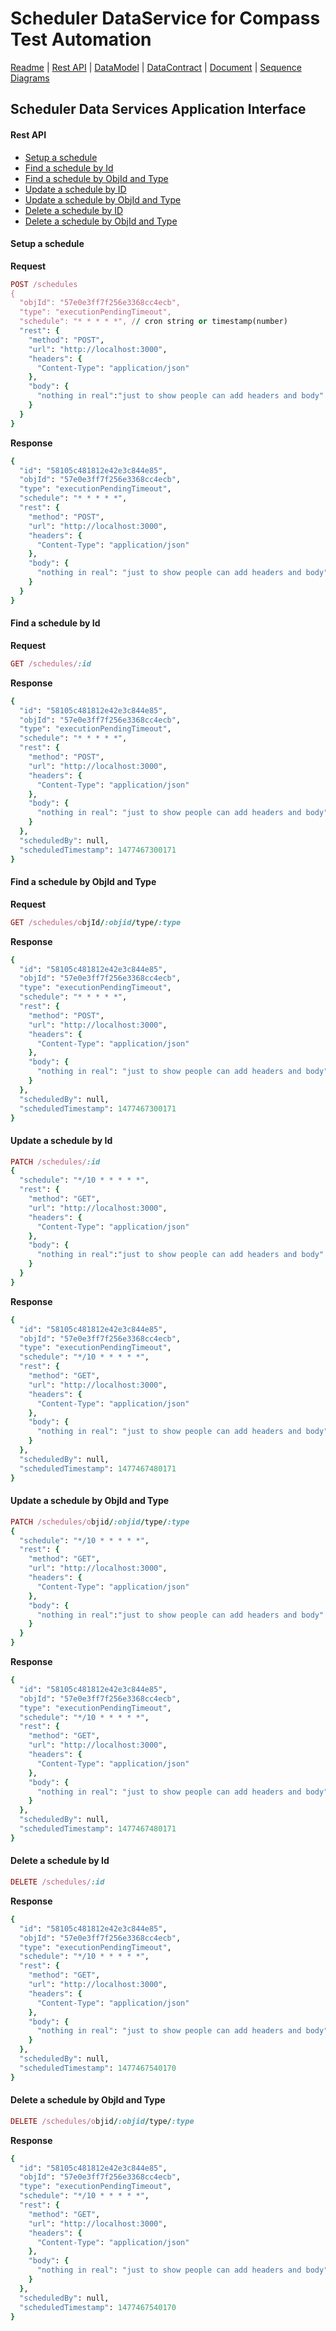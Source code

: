 # Scheduler DataService for Compass Test Automation
[Readme](README.md) | [Rest API](RESTAPI.md) | [DataModel](DATAMODEL.md) | [DataContract](DATACONTRACT.md) | [Document](DOCUMENTATION.md) | [Sequence Diagrams](https://www.lucidchart.com/documents/edit/4f14c5e7-a957-4099-902a-3b3a9e196b69)


## Scheduler Data Services Application Interface

#### Rest API
* [Setup a schedule](#setup-a-scehdule)
* [Find a schedule by Id](#find-a-schedule-by-id)
* [Find a schedule by ObjId and Type](#find-a-schedule-by-objid-and-type)
* [Update a schedule by ID](#update-a-schedule-by-id)
* [Update a schedule by ObjId and Type](#update-a-schedule-by-objid-and-type)
* [Delete a schedule by ID](#delete-a-schedule-by-id)
* [Delete a schedule by ObjId and Type](#delete-a-schedule-by-objid-and-type)

#### Setup a schedule
**Request**
```ruby
POST /schedules
{
  "objId": "57e0e3ff7f256e3368cc4ecb",
  "type": "executionPendingTimeout",
  "schedule": "* * * * *", // cron string or timestamp(number)
  "rest": {
    "method": "POST",
    "url": "http://localhost:3000",
    "headers": {
      "Content-Type": "application/json"
    },
    "body": {
      "nothing in real":"just to show people can add headers and body"
    }
  }
}
```

**Response**
```ruby
{
  "id": "58105c481812e42e3c844e85",
  "objId": "57e0e3ff7f256e3368cc4ecb",
  "type": "executionPendingTimeout",
  "schedule": "* * * * *",
  "rest": {
    "method": "POST",
    "url": "http://localhost:3000",
    "headers": {
      "Content-Type": "application/json"
    },
    "body": {
      "nothing in real": "just to show people can add headers and body"
    }
  }
}
```

#### Find a schedule by Id
**Request**
```ruby
GET /schedules/:id
```
**Response**
```ruby
{
  "id": "58105c481812e42e3c844e85",
  "objId": "57e0e3ff7f256e3368cc4ecb",
  "type": "executionPendingTimeout",
  "schedule": "* * * * *",
  "rest": {
    "method": "POST",
    "url": "http://localhost:3000",
    "headers": {
      "Content-Type": "application/json"
    },
    "body": {
      "nothing in real": "just to show people can add headers and body"
    }
  },
  "scheduledBy": null,
  "scheduledTimestamp": 1477467300171
}
```

#### Find a schedule by ObjId and Type
**Request**
```ruby
GET /schedules/objId/:objid/type/:type
```
**Response**
```ruby
{
  "id": "58105c481812e42e3c844e85",
  "objId": "57e0e3ff7f256e3368cc4ecb",
  "type": "executionPendingTimeout",
  "schedule": "* * * * *",
  "rest": {
    "method": "POST",
    "url": "http://localhost:3000",
    "headers": {
      "Content-Type": "application/json"
    },
    "body": {
      "nothing in real": "just to show people can add headers and body"
    }
  },
  "scheduledBy": null,
  "scheduledTimestamp": 1477467300171
}
```

#### Update a schedule by Id
```ruby
PATCH /schedules/:id
{
  "schedule": "*/10 * * * * *",
  "rest": {
    "method": "GET",
    "url": "http://localhost:3000",
    "headers": {
      "Content-Type": "application/json"
    },
    "body": {
      "nothing in real":"just to show people can add headers and body"
    }
  }
}
```
**Response**
```ruby
{
  "id": "58105c481812e42e3c844e85",
  "objId": "57e0e3ff7f256e3368cc4ecb",
  "type": "executionPendingTimeout",
  "schedule": "*/10 * * * * *",
  "rest": {
    "method": "GET",
    "url": "http://localhost:3000",
    "headers": {
      "Content-Type": "application/json"
    },
    "body": {
      "nothing in real": "just to show people can add headers and body"
    }
  },
  "scheduledBy": null,
  "scheduledTimestamp": 1477467480171
}
```

#### Update a schedule by ObjId and Type
```ruby
PATCH /schedules/objid/:objid/type/:type
{
  "schedule": "*/10 * * * * *",
  "rest": {
    "method": "GET",
    "url": "http://localhost:3000",
    "headers": {
      "Content-Type": "application/json"
    },
    "body": {
      "nothing in real":"just to show people can add headers and body"
    }
  }
}
```
**Response**
```ruby
{
  "id": "58105c481812e42e3c844e85",
  "objId": "57e0e3ff7f256e3368cc4ecb",
  "type": "executionPendingTimeout",
  "schedule": "*/10 * * * * *",
  "rest": {
    "method": "GET",
    "url": "http://localhost:3000",
    "headers": {
      "Content-Type": "application/json"
    },
    "body": {
      "nothing in real": "just to show people can add headers and body"
    }
  },
  "scheduledBy": null,
  "scheduledTimestamp": 1477467480171
}
```

#### Delete a schedule by Id
```ruby
DELETE /schedules/:id
```
**Response**
```ruby
{
  "id": "58105c481812e42e3c844e85",
  "objId": "57e0e3ff7f256e3368cc4ecb",
  "type": "executionPendingTimeout",
  "schedule": "*/10 * * * * *",
  "rest": {
    "method": "GET",
    "url": "http://localhost:3000",
    "headers": {
      "Content-Type": "application/json"
    },
    "body": {
      "nothing in real": "just to show people can add headers and body"
    }
  },
  "scheduledBy": null,
  "scheduledTimestamp": 1477467540170
}
```


#### Delete a schedule by ObjId and Type
```ruby
DELETE /schedules/objid/:objid/type/:type
```
**Response**
```ruby
{
  "id": "58105c481812e42e3c844e85",
  "objId": "57e0e3ff7f256e3368cc4ecb",
  "type": "executionPendingTimeout",
  "schedule": "*/10 * * * * *",
  "rest": {
    "method": "GET",
    "url": "http://localhost:3000",
    "headers": {
      "Content-Type": "application/json"
    },
    "body": {
      "nothing in real": "just to show people can add headers and body"
    }
  },
  "scheduledBy": null,
  "scheduledTimestamp": 1477467540170
}
```
